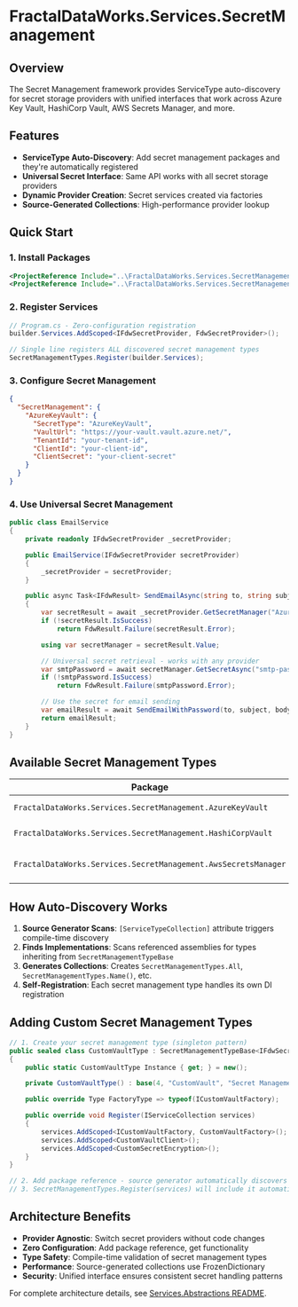# FractalDataWorks.Services.SecretManagement

## Overview

The Secret Management framework provides ServiceType auto-discovery for secret storage providers with unified interfaces that work across Azure Key Vault, HashiCorp Vault, AWS Secrets Manager, and more.

## Features

- **ServiceType Auto-Discovery**: Add secret management packages and they're automatically registered
- **Universal Secret Interface**: Same API works with all secret storage providers
- **Dynamic Provider Creation**: Secret services created via factories
- **Source-Generated Collections**: High-performance provider lookup

## Quick Start

### 1. Install Packages

```xml
<ProjectReference Include="..\FractalDataWorks.Services.SecretManagement\FractalDataWorks.Services.SecretManagement.csproj" />
<ProjectReference Include="..\FractalDataWorks.Services.SecretManagement.AzureKeyVault\FractalDataWorks.Services.SecretManagement.AzureKeyVault.csproj" />
```

### 2. Register Services

```csharp
// Program.cs - Zero-configuration registration
builder.Services.AddScoped<IFdwSecretProvider, FdwSecretProvider>();

// Single line registers ALL discovered secret management types
SecretManagementTypes.Register(builder.Services);
```

### 3. Configure Secret Management

```json
{
  "SecretManagement": {
    "AzureKeyVault": {
      "SecretType": "AzureKeyVault",
      "VaultUrl": "https://your-vault.vault.azure.net/",
      "TenantId": "your-tenant-id",
      "ClientId": "your-client-id",
      "ClientSecret": "your-client-secret"
    }
  }
}
```

### 4. Use Universal Secret Management

```csharp
public class EmailService
{
    private readonly IFdwSecretProvider _secretProvider;

    public EmailService(IFdwSecretProvider secretProvider)
    {
        _secretProvider = secretProvider;
    }

    public async Task<IFdwResult> SendEmailAsync(string to, string subject, string body)
    {
        var secretResult = await _secretProvider.GetSecretManager("AzureKeyVault");
        if (!secretResult.IsSuccess)
            return FdwResult.Failure(secretResult.Error);

        using var secretManager = secretResult.Value;

        // Universal secret retrieval - works with any provider
        var smtpPassword = await secretManager.GetSecretAsync("smtp-password");
        if (!smtpPassword.IsSuccess)
            return FdwResult.Failure(smtpPassword.Error);

        // Use the secret for email sending
        var emailResult = await SendEmailWithPassword(to, subject, body, smtpPassword.Value);
        return emailResult;
    }
}
```

## Available Secret Management Types

| Package | Secret Type | Purpose |
|---------|------------|---------|
| `FractalDataWorks.Services.SecretManagement.AzureKeyVault` | AzureKeyVault | Azure Key Vault |
| `FractalDataWorks.Services.SecretManagement.HashiCorpVault` | HashiCorpVault | HashiCorp Vault |
| `FractalDataWorks.Services.SecretManagement.AwsSecretsManager` | AwsSecretsManager | AWS Secrets Manager |

## How Auto-Discovery Works

1. **Source Generator Scans**: `[ServiceTypeCollection]` attribute triggers compile-time discovery
2. **Finds Implementations**: Scans referenced assemblies for types inheriting from `SecretManagementTypeBase`
3. **Generates Collections**: Creates `SecretManagementTypes.All`, `SecretManagementTypes.Name()`, etc.
4. **Self-Registration**: Each secret management type handles its own DI registration

## Adding Custom Secret Management Types

```csharp
// 1. Create your secret management type (singleton pattern)
public sealed class CustomVaultType : SecretManagementTypeBase<IFdwSecretManager, CustomVaultConfiguration, ICustomVaultFactory>
{
    public static CustomVaultType Instance { get; } = new();

    private CustomVaultType() : base(4, "CustomVault", "Secret Management Providers") { }

    public override Type FactoryType => typeof(ICustomVaultFactory);

    public override void Register(IServiceCollection services)
    {
        services.AddScoped<ICustomVaultFactory, CustomVaultFactory>();
        services.AddScoped<CustomVaultClient>();
        services.AddScoped<CustomSecretEncryption>();
    }
}

// 2. Add package reference - source generator automatically discovers it
// 3. SecretManagementTypes.Register(services) will include it automatically
```

## Architecture Benefits

- **Provider Agnostic**: Switch secret providers without code changes
- **Zero Configuration**: Add package reference, get functionality
- **Type Safety**: Compile-time validation of secret management types
- **Performance**: Source-generated collections use FrozenDictionary
- **Security**: Unified interface ensures consistent secret handling patterns

For complete architecture details, see [Services.Abstractions README](../FractalDataWorks.Services.Abstractions/README.md).